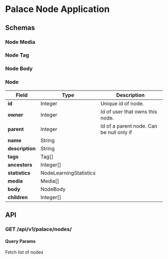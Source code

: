 # Palace Node Application

## Schemas

### Node Media
### Node Tag
### Node Body
### Node
| Field           | Type                   | Description                              |
|-----------------|------------------------|------------------------------------------|
| **id**          | Integer                | Unique id of node.                       |
| **owner**       | Integer                | Id of user that owns this node.          |
| **parent**      | Integer                | Id of a parent node. Can be null only if |
| **name**        | String                 |                                          |
| **description** | String                 |                                          |
| **tags**        | Tag[]                  |                                          |
| **ancestors**   | Integer[]              |                                          |
| **statistics**  | NodeLearningStatistics |                                          |
| **media**       | Media[]                |                                          |
| **body**        | NodeBody               |                                          |
| **children**    | Integer[]              |                                          |

## API
### GET /api/v1/palace/nodes/
#### Query Params

Fetch list of nodes